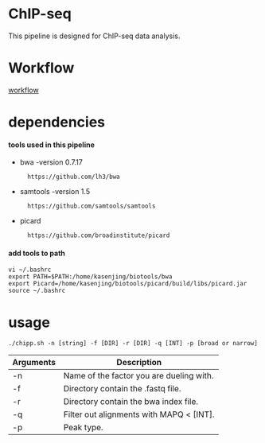 # ChIP-seq
This pipeline is designed for ChIP-seq data analysis. 
# Workflow
[workflow](./workflow.md)

# dependencies

#### tools used in this pipeline
* bwa -version 0.7.17
 
        https://github.com/lh3/bwa
* samtools -version 1.5
 
        https://github.com/samtools/samtools
* picard

        https://github.com/broadinstitute/picard

#### add tools to path


	vi ~/.bashrc
	export PATH=$PATH:/home/kasenjing/biotools/bwa
	export Picard=/home/kasenjing/biotools/picard/build/libs/picard.jar
	source ~/.bashrc

# usage

	./chipp.sh -n [string] -f [DIR] -r [DIR] -q [INT] -p [broad or narrow]
	
Arguments | Description
----------|-----------
   -n | Name of the factor you are dueling with.
   -f | Directory contain the .fastq file.
   -r | Directory contain the bwa index file.
   -q | Filter out alignments with MAPQ < [INT].
   -p | Peak type.

